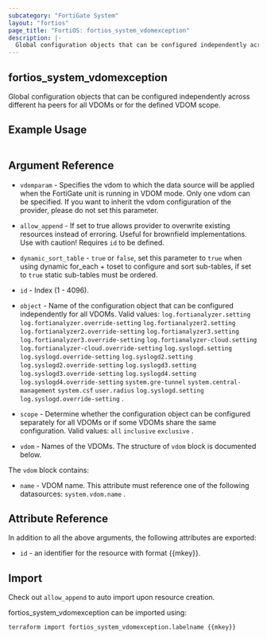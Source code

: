 ```yaml
---
subcategory: "FortiGate System"
layout: "fortios"
page_title: "FortiOS: fortios_system_vdomexception"
description: |-
  Global configuration objects that can be configured independently across different ha peers for all VDOMs or for the defined VDOM scope.
---
```


## fortios_system_vdomexception
Global configuration objects that can be configured independently across different ha peers for all VDOMs or for the defined VDOM scope.

## Example Usage

```hcl

```

## Argument Reference
* `vdomparam` - Specifies the vdom to which the data source will be applied when the FortiGate unit is running in VDOM mode. Only one vdom can be specified. If you want to inherit the vdom configuration of the provider, please do not set this parameter.
* `allow_append` - If set to true allows provider to overwrite existing resources instead of erroring. Useful for brownfield implementations. Use with caution! Requires `id` to be defined.
* `dynamic_sort_table` - `true` or `false`, set this parameter to `true` when using dynamic for_each + toset to configure and sort sub-tables, if set to `true` static sub-tables must be ordered.

* `id` - Index (1 - 4096).
* `object` - Name of the configuration object that can be configured independently for all VDOMs. Valid values: `log.fortianalyzer.setting` `log.fortianalyzer.override-setting` `log.fortianalyzer2.setting` `log.fortianalyzer2.override-setting` `log.fortianalyzer3.setting` `log.fortianalyzer3.override-setting` `log.fortianalyzer-cloud.setting` `log.fortianalyzer-cloud.override-setting` `log.syslogd.setting` `log.syslogd.override-setting` `log.syslogd2.setting` `log.syslogd2.override-setting` `log.syslogd3.setting` `log.syslogd3.override-setting` `log.syslogd4.setting` `log.syslogd4.override-setting` `system.gre-tunnel` `system.central-management` `system.csf` `user.radius` `log.syslogd.setting` `log.syslogd.override-setting` .
* `scope` - Determine whether the configuration object can be configured separately for all VDOMs or if some VDOMs share the same configuration. Valid values: `all` `inclusive` `exclusive` .
* `vdom` - Names of the VDOMs. The structure of `vdom` block is documented below.

The `vdom` block contains:

* `name` - VDOM name. This attribute must reference one of the following datasources: `system.vdom.name` .

## Attribute Reference

In addition to all the above arguments, the following attributes are exported:
* `id` - an identifier for the resource with format {{mkey}}.

## Import

Check out `allow_append` to auto import upon resource creation.

fortios_system_vdomexception can be imported using:
```sh
terraform import fortios_system_vdomexception.labelname {{mkey}}
```
